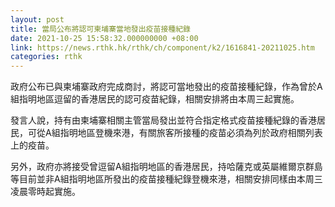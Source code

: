 ```yaml
---
layout: post
title: 當局公布將認可柬埔寨當地發出疫苗接種紀錄
date: 2021-10-25 15:58:32.000000000 +08:00
link: https://news.rthk.hk/rthk/ch/component/k2/1616841-20211025.htm
categories: rthk
---
```


政府公布已與柬埔寨政府完成商討，將認可當地發出的疫苗接種紀錄，作為曾於A組指明地區逗留的香港居民的認可疫苗紀錄，相關安排將由本周三起實施。

發言人說，持有由柬埔寨相關主管當局發出並符合指定格式疫苗接種紀錄的香港居民，可從A組指明地區登機來港，有關旅客所接種的疫苗必須為列於政府相關列表上的疫苗。

另外，政府亦將接受曾逗留A組指明地區的香港居民，持哈薩克或英屬維爾京群島等目前並非A組指明地區所發出的疫苗接種紀錄登機來港，相關安排同樣由本周三凌晨零時起實施。
